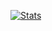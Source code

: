 [![Stats](https://github-readme-stats.vercel.app/api?username=gleewei&show_icons=true&theme=radical)](https://github.com/anuraghazra/github-readme-stats)
